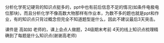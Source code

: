分析化学死记硬背的知识点挺多的，ppt中也有前后信息不足的情况(如条件电极电位那块)，而且分析化学不像高数大物那样有作业本，为数不多的题也就是ppt和作业，有的知识点只背过概念但完全不知道题型是什么，因此不建议最后3天突击。

课件是 高如如 老师的，课上会点人做题，24级期末考前 4天的线上知识点梳理精确到了每题是什么知识点(谢谢高老师)